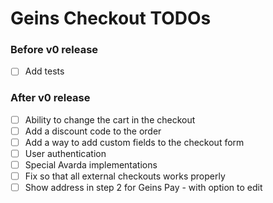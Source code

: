 # Geins Checkout TODOs

### Before v0 release

- [ ] Add tests

### After v0 release

- [ ] Ability to change the cart in the checkout
- [ ] Add a discount code to the order
- [ ] Add a way to add custom fields to the checkout form
- [ ] User authentication
- [ ] Special Avarda implementations
- [ ] Fix so that all external checkouts works properly
- [ ] Show address in step 2 for Geins Pay - with option to edit
